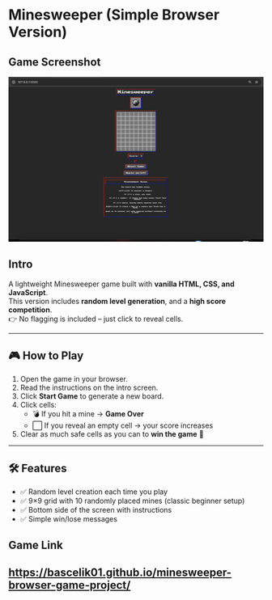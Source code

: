 # Minesweeper (Simple Browser Version)

## Game Screenshot

![GameScreenshot](<Screenshot 2025-10-09 at 12.35.54.png>)

## Intro

A lightweight Minesweeper game built with **vanilla HTML, CSS, and JavaScript**.  
This version includes **random level generation**, and a **high score competition**.  
👉 No flagging is included – just click to reveal cells.

---

## 🎮 How to Play

1. Open the game in your browser.
2. Read the instructions on the intro screen.
3. Click **Start Game** to generate a new board.
4. Click cells:
   - 💣 If you hit a mine → **Game Over**
   - ⬜ If you reveal an empty cell → your score increases
5. Clear as much safe cells as you can to **win the game** 🎉

---

## 🛠 Features

- ✅ Random level creation each time you play
- ✅ 9×9 grid with 10 randomly placed mines (classic beginner setup)
- ✅ Bottom side of the screen with instructions
- ✅ Simple win/lose messages

## Game Link

## https://bascelik01.github.io/minesweeper-browser-game-project/
